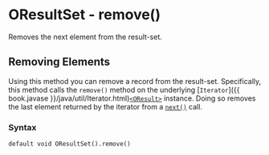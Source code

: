 
# OResultSet - remove()

Removes the next element from the result-set.

## Removing Elements

Using this method you can remove a record from the result-set.  Specifically, this method calls the `remove()` method on the underlying [`Iterator`]({{ book.javase }}/java/util/Iterator.html)[`<OResult>`](../OResult.md) instance.  Doing so removes the last element returned by the iterator from a [`next()`](next.md) call.

### Syntax

```
default void OResultSet().remove()
```
